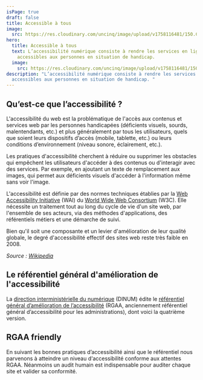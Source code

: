 ```yaml
---
isPage: true
draft: false
title: Accessible à tous
image:
  src: https://res.cloudinary.com/uncinq/image/upload/v1758116481/150.Cubes_llpfto.svg
hero:
  title: Accessible à tous
  text: L’accessibilité numérique consiste à rendre les services en ligne
    accessibles aux personnes en situation de handicap.
  image:
    src: https://res.cloudinary.com/uncinq/image/upload/v1758116481/150.Cubes_llpfto.svg
description: "L’accessibilité numérique consiste à rendre les services en ligne
  accessibles aux personnes en situation de handicap. "
---
```

## Qu’est-ce que l’accessibilité ?

L'accessibilité du web est la problématique de l'accès aux contenus et services web par les personnes handicapées (déficients visuels, sourds, malentendants, etc.) et plus généralement par tous les utilisateurs, quels que soient leurs dispositifs d’accès (mobile, tablette, etc.) ou leurs conditions d’environnement (niveau sonore, éclairement, etc.). 

Les pratiques d'accessibilité cherchent à réduire ou supprimer les obstacles qui empêchent les utilisateurs d'accéder à des contenus ou d'interagir avec des services. Par exemple, en ajoutant un texte de remplacement aux images, qui permet aux déficients visuels d'accéder à l'information même sans voir l'image. 

L'accessibilité est définie par des normes techniques établies par la [Web Accessibility Initiative](https://www.w3.org/WAI/) (WAI) du [World Wide Web Consortium](https://www.w3.org/) (W3C). Elle nécessite un traitement tout au long du cycle de vie d'un site web, par l'ensemble de ses acteurs, via des méthodes d'applications, des référentiels métiers et une démarche de suivi.

Bien qu'il soit une composante et un levier d'amélioration de leur qualité globale, le degré d'accessibilité effectif des sites web reste très faible en 2008.

*Source : [Wikipedia](https://fr.wikipedia.org/wiki/Accessibilit%C3%A9_du_web)*

## Le référentiel général d'amélioration de l'accessibilité

La [direction interministérielle du numérique](https://www.numerique.gouv.fr/dinum/) (DINUM) édite le [référentiel général d’amélioration de l’accessibilité](https://accessibilite.numerique.gouv.fr/) (RGAA, anciennement référentiel général d’accessibilité pour les administrations), dont voici la quatrième version.

## RGAA friendly

En suivant les bonnes pratiques d’accessibilité ainsi que le référentiel nous parvenons à atteindre un niveau d‘accessibilité conforme aux attentes RGAA. Néanmoins un audit humain est indispensable pour auditer chaque site et valider sa conformité.